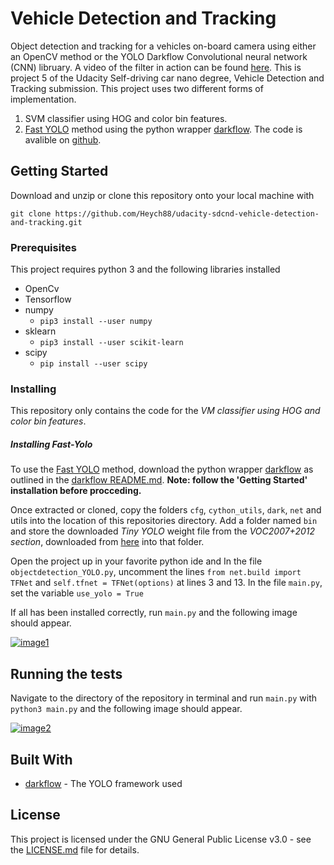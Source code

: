 # Vehicle Detection and Tracking

Object detection and tracking for a vehicles on-board camera using either an OpenCV method or the YOLO Darkflow Convolutional neural network (CNN) libruary. A video of the filter in action can be found [here](https://youtu.be/8O_-bWPyUX8). This is project 5 of the Udacity Self-driving car nano degree, Vehicle Detection and Tracking submission. This project uses two different forms of implementation.
1. SVM classifier using HOG and color bin features.
2. [Fast YOLO](https://arxiv.org/pdf/1612.08242.pdf) method using the python wrapper [darkflow](https://github.com/thtrieu/darkflow). The code is avalible on [github](https://github.com/thtrieu/darkflow).

## Getting Started

Download and unzip or clone this repository onto your local machine with

```
git clone https://github.com/Heych88/udacity-sdcnd-vehicle-detection-and-tracking.git
```

### Prerequisites

This project requires python 3 and the following libraries installed

* OpenCv
* Tensorflow
* numpy
  * `pip3 install --user numpy`
* sklearn
  * `pip3 install --user scikit-learn`
* scipy
  * `pip install --user scipy`


### Installing

This repository only contains the code for the *VM classifier using HOG and color bin features*.

##### Installing Fast-Yolo
To use the [Fast YOLO](https://arxiv.org/pdf/1612.08242.pdf) method, download the python wrapper [darkflow](https://github.com/thtrieu/darkflow) as outlined in the [darkflow README.md](https://github.com/thtrieu/darkflow/blob/master/README.md).
**Note: follow the 'Getting Started' installation before procceding.**

Once extracted or cloned, copy the folders `cfg`, `cython_utils`, `dark`, `net` and utils into the location of this repositories directory. Add a folder named `bin` and store the downloaded *Tiny YOLO* weight file from the *VOC2007+2012 section*, downloaded from [here](http://pjreddie.com/darknet/yolo/) into that folder.

Open the project up in your favorite python ide and
In the file `objectdetection_YOLO.py`, uncomment the lines `from net.build import TFNet` and `self.tfnet = TFNet(options)` at lines 3 and 13.
In the file `main.py`, set the variable `use_yolo = True`

If all has been installed correctly, run `main.py` and the following image should appear.

[![image1](YOLO_test1.jpg)](./output_images/YOLO_test1.jpg)


## Running the tests

Navigate to the directory of the repository in terminal and run `main.py` with `python3 main.py` and the following image should appear.

[![image2](objects_test1.jpg)](./output_images/objects_test1.jpg)


## Built With

* [darkflow](https://github.com/thtrieu/darkflow) - The YOLO framework used


## License

This project is licensed under the GNU General Public License v3.0 - see the [LICENSE.md](LICENSE.md) file for details.
